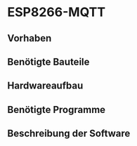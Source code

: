# ESP8266-MQTT

## Vorhaben

## Benötigte Bauteile

## Hardwareaufbau

## Benötigte Programme

## Beschreibung der Software
